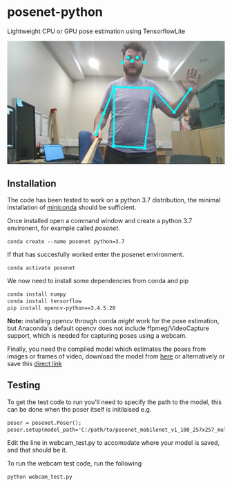# posenet-python
Lightweight CPU or GPU pose estimation using TensorflowLite

<p align="center">
<img src='example.jpg' title="Yes, that is me using a stick to hit print screen, a selifie stick if you will...">
</p>

## Installation

The code has been tested to work on a python 3.7 distribution, the minimal installation of [miniconda](https://docs.conda.io/en/latest/miniconda.html) should be sufficient.

Once installed open a command window and create a python 3.7 environent, for example called _posenet_.
```
conda create --name posenet python=3.7
```

If that has succesfully worked enter the posenet environment.
```
conda activate posenet
```

We now need to install some dependencies from conda and pip
``` 
conda install numpy
conda install tensorflow
pip install opencv-python==3.4.5.20
```
**Note:** installing opencv through conda _might_ work for the pose estimation, but Anaconda's default opencv does not include ffpmeg/VideoCapture support, which is needed for capturing poses using a webcam. 

Finally, you need the compiled model which estimates the poses from images or frames of video, download the model from [here](https://www.tensorflow.org/lite/models/pose_estimation/overview) or alternatively or save this [direct link](https://storage.googleapis.com/download.tensorflow.org/models/tflite/posenet_mobilenet_v1_100_257x257_multi_kpt_stripped.tflite) 


## Testing

To get the test code to run you'll need to specify the path to the model, this can be done when the poser itself is initilaised e.g.

```
poser = posenet.Poser();
poser.setup(model_path='C:/path/to/posenet_mobilenet_v1_100_257x257_multi_kpt_stripped.tflite');
```

Edit the line in webcam_test.py to accomodate where your model is saved, and that should be it.

To run the webcam test code, run the following

```
python webcam_test.py
```
